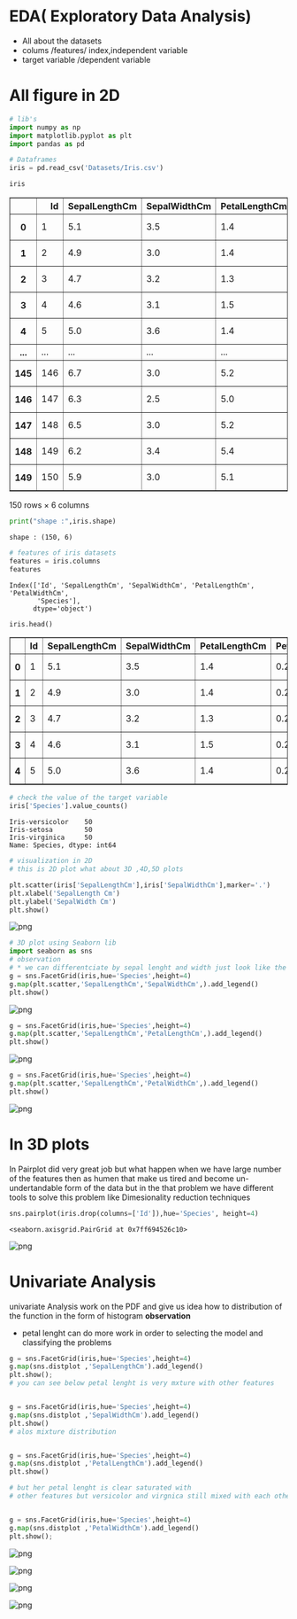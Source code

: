 # EDA( Exploratory Data Analysis)
* All about the datasets
* colums /features/ index,independent variable
* target variable /dependent variable


# All figure in 2D


```python
# lib's
import numpy as np
import matplotlib.pyplot as plt
import pandas as pd
```


```python
# Dataframes 
iris = pd.read_csv('Datasets/Iris.csv')

iris
```




<div>
<style scoped>
    .dataframe tbody tr th:only-of-type {
        vertical-align: middle;
    }

    .dataframe tbody tr th {
        vertical-align: top;
    }

    .dataframe thead th {
        text-align: right;
    }
</style>
<table border="1" class="dataframe">
  <thead>
    <tr style="text-align: right;">
      <th></th>
      <th>Id</th>
      <th>SepalLengthCm</th>
      <th>SepalWidthCm</th>
      <th>PetalLengthCm</th>
      <th>PetalWidthCm</th>
      <th>Species</th>
    </tr>
  </thead>
  <tbody>
    <tr>
      <th>0</th>
      <td>1</td>
      <td>5.1</td>
      <td>3.5</td>
      <td>1.4</td>
      <td>0.2</td>
      <td>Iris-setosa</td>
    </tr>
    <tr>
      <th>1</th>
      <td>2</td>
      <td>4.9</td>
      <td>3.0</td>
      <td>1.4</td>
      <td>0.2</td>
      <td>Iris-setosa</td>
    </tr>
    <tr>
      <th>2</th>
      <td>3</td>
      <td>4.7</td>
      <td>3.2</td>
      <td>1.3</td>
      <td>0.2</td>
      <td>Iris-setosa</td>
    </tr>
    <tr>
      <th>3</th>
      <td>4</td>
      <td>4.6</td>
      <td>3.1</td>
      <td>1.5</td>
      <td>0.2</td>
      <td>Iris-setosa</td>
    </tr>
    <tr>
      <th>4</th>
      <td>5</td>
      <td>5.0</td>
      <td>3.6</td>
      <td>1.4</td>
      <td>0.2</td>
      <td>Iris-setosa</td>
    </tr>
    <tr>
      <th>...</th>
      <td>...</td>
      <td>...</td>
      <td>...</td>
      <td>...</td>
      <td>...</td>
      <td>...</td>
    </tr>
    <tr>
      <th>145</th>
      <td>146</td>
      <td>6.7</td>
      <td>3.0</td>
      <td>5.2</td>
      <td>2.3</td>
      <td>Iris-virginica</td>
    </tr>
    <tr>
      <th>146</th>
      <td>147</td>
      <td>6.3</td>
      <td>2.5</td>
      <td>5.0</td>
      <td>1.9</td>
      <td>Iris-virginica</td>
    </tr>
    <tr>
      <th>147</th>
      <td>148</td>
      <td>6.5</td>
      <td>3.0</td>
      <td>5.2</td>
      <td>2.0</td>
      <td>Iris-virginica</td>
    </tr>
    <tr>
      <th>148</th>
      <td>149</td>
      <td>6.2</td>
      <td>3.4</td>
      <td>5.4</td>
      <td>2.3</td>
      <td>Iris-virginica</td>
    </tr>
    <tr>
      <th>149</th>
      <td>150</td>
      <td>5.9</td>
      <td>3.0</td>
      <td>5.1</td>
      <td>1.8</td>
      <td>Iris-virginica</td>
    </tr>
  </tbody>
</table>
<p>150 rows × 6 columns</p>
</div>




```python
print("shape :",iris.shape)
```

    shape : (150, 6)



```python
# features of iris datasets
features = iris.columns
features
```




    Index(['Id', 'SepalLengthCm', 'SepalWidthCm', 'PetalLengthCm', 'PetalWidthCm',
           'Species'],
          dtype='object')




```python
iris.head()
```




<div>
<style scoped>
    .dataframe tbody tr th:only-of-type {
        vertical-align: middle;
    }

    .dataframe tbody tr th {
        vertical-align: top;
    }

    .dataframe thead th {
        text-align: right;
    }
</style>
<table border="1" class="dataframe">
  <thead>
    <tr style="text-align: right;">
      <th></th>
      <th>Id</th>
      <th>SepalLengthCm</th>
      <th>SepalWidthCm</th>
      <th>PetalLengthCm</th>
      <th>PetalWidthCm</th>
      <th>Species</th>
    </tr>
  </thead>
  <tbody>
    <tr>
      <th>0</th>
      <td>1</td>
      <td>5.1</td>
      <td>3.5</td>
      <td>1.4</td>
      <td>0.2</td>
      <td>Iris-setosa</td>
    </tr>
    <tr>
      <th>1</th>
      <td>2</td>
      <td>4.9</td>
      <td>3.0</td>
      <td>1.4</td>
      <td>0.2</td>
      <td>Iris-setosa</td>
    </tr>
    <tr>
      <th>2</th>
      <td>3</td>
      <td>4.7</td>
      <td>3.2</td>
      <td>1.3</td>
      <td>0.2</td>
      <td>Iris-setosa</td>
    </tr>
    <tr>
      <th>3</th>
      <td>4</td>
      <td>4.6</td>
      <td>3.1</td>
      <td>1.5</td>
      <td>0.2</td>
      <td>Iris-setosa</td>
    </tr>
    <tr>
      <th>4</th>
      <td>5</td>
      <td>5.0</td>
      <td>3.6</td>
      <td>1.4</td>
      <td>0.2</td>
      <td>Iris-setosa</td>
    </tr>
  </tbody>
</table>
</div>




```python
# check the value of the target variable
iris['Species'].value_counts()
```




    Iris-versicolor    50
    Iris-setosa        50
    Iris-virginica     50
    Name: Species, dtype: int64




```python
# visualization in 2D
# this is 2D plot what about 3D ,4D,5D plots

plt.scatter(iris['SepalLengthCm'],iris['SepalWidthCm'],marker='.')
plt.xlabel('SepalLength Cm')
plt.ylabel('SepalWidth Cm')
plt.show()
```


    
![png](output_8_0.png)
    



```python
# 3D plot using Seaborn lib 
import seaborn as sns
# observation 
# * we can differentciate by sepal lenght and width just look like the linear separable
g = sns.FacetGrid(iris,hue='Species',height=4)
g.map(plt.scatter,'SepalLengthCm','SepalWidthCm',).add_legend()
plt.show()
```


    
![png](output_9_0.png)
    



```python
g = sns.FacetGrid(iris,hue='Species',height=4)
g.map(plt.scatter,'SepalLengthCm','PetalLengthCm',).add_legend()
plt.show()
```


    
![png](output_10_0.png)
    



```python
g = sns.FacetGrid(iris,hue='Species',height=4)
g.map(plt.scatter,'SepalLengthCm','PetalWidthCm',).add_legend()
plt.show()
```


    
![png](output_11_0.png)
    


# In 3D plots

In Pairplot did very great job but what happen when we have large number of the features
then as humen that make us tired and become un-undertandable form of the data 
but in the that problem we have different tools to solve this problem like Dimesionality reduction techniques



```python
sns.pairplot(iris.drop(columns=['Id']),hue='Species', height=4)
```




    <seaborn.axisgrid.PairGrid at 0x7ff694526c10>




    
![png](output_13_1.png)
    


# Univariate Analysis

univariate Analysis work on the PDF and give us idea how to distribution of the function in
the form of histogram
**observation**
* petal lenght can do more work in order to selecting the model and classifying the problems



```python
g = sns.FacetGrid(iris,hue='Species',height=4)
g.map(sns.distplot ,'SepalLengthCm').add_legend()
plt.show();
# you can see below petal lenght is very mxture with other features


g = sns.FacetGrid(iris,hue='Species',height=4)
g.map(sns.distplot ,'SepalWidthCm').add_legend()
plt.show()
# alos mixture distribution


g = sns.FacetGrid(iris,hue='Species',height=4)
g.map(sns.distplot ,'PetalLengthCm').add_legend()
plt.show()

# but her petal lenght is clear saturated with 
# other features but versicolor and virgnica still mixed with each other


g = sns.FacetGrid(iris,hue='Species',height=4)
g.map(sns.distplot ,'PetalWidthCm').add_legend()
plt.show();


```


    
![png](output_15_0.png)
    



    
![png](output_15_1.png)
    



    
![png](output_15_2.png)
    



    
![png](output_15_3.png)
    



```python

```


```python

```


```python

```


```python

```


```python

```
